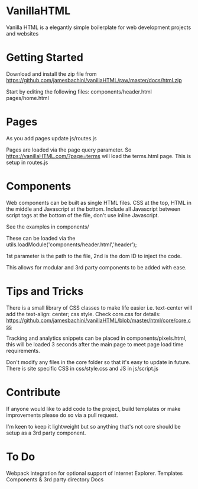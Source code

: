 # VanillaHTML
Vanilla HTML is a elegantly simple boilerplate for web development projects and websites

# Getting Started
Download and install the zip file from https://github.com/jamesbachini/vanillaHTML/raw/master/docs/html.zip

Start by editing the following files:
    components/header.html
    pages/home.html

# Pages
As you add pages update js/routes.js

Pages are loaded via the page query parameter. So https://vanillaHTML.com/?page=terms will load the terms.html page. This is setup in routes.js

# Components
Web components can be built as single HTML files. CSS at the top, HTML in the middle and Javascript at the bottom. Include all Javascript between script tags at the bottom of the file, don't use inline Javascript.

See the examples in components/

These can be loaded via the utils.loadModule('components/header.html','header');

1st parameter is the path to the file, 2nd is the dom ID to inject the code.

This allows for modular and 3rd party components to be added with ease.

# Tips and Tricks
There is a small library of CSS classes to make life easier i.e. text-center will add the text-align: center; css style.
Check core.css for details: https://github.com/jamesbachini/vanillaHTML/blob/master/html/core/core.css

Tracking and analytics snippets can be placed in components/pixels.html, this will be loaded 3 seconds after the main page to meet page load time requirements.

Don't modify any files in the core folder so that it's easy to update in future. There is site specific CSS in css/style.css and JS in js/script.js

# Contribute
If anyone would like to add code to the project, build templates or make improvements please do so via a pull request.

I'm keen to keep it lightweight but so anything that's not core should be setup as a 3rd party component.

# To Do
Webpack integration for optional support of Internet Explorer.
Templates
Components & 3rd party directory
Docs
